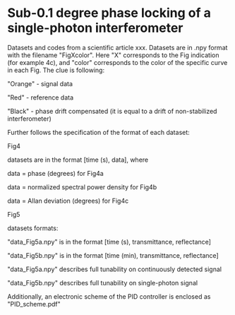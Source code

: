 # Sub-0.1 degree phase locking of a single-photon interferometer
Datasets and codes from a scientific article xxx. Datasets are in .npy format with the filename "FigXcolor". Here "X" corresponds to the Fig indication (for example 4c), and "color" corresponds to the color of the specific curve in each Fig. The clue is following:

  "Orange" - signal data

  "Red" - reference data

  "Black" - phase drift compensated (it is equal to a drift of non-stabilized interferometer)


  Further follows the specification of the format of each dataset:


  Fig4


  datasets are in the format [time (s), data], where


  data = phase (degrees) for Fig4a

  data = normalized spectral power density for Fig4b

  data = Allan deviation (degrees) for Fig4c

  Fig5


  datasets formats:


  "data_Fig5a.npy" is in the format [time (s), transmittance, reflectance]

  "data_Fig5b.npy" is in the format [time (min), transmittance, reflectance]


  "data_Fig5a.npy" describes full tunability on continuously detected signal

  "data_Fig5b.npy" describes full tunability on single-photon signal

Additionally, an electronic scheme of the PID controller is enclosed as "PID_scheme.pdf"
